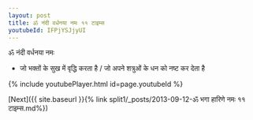 ```yaml
---
layout: post
title: ॐ नंदी वर्धनया नमः ११ टाइम्स
youtubeId: IFPjYSJjyUI
---
```

 
 
 ॐ नंदी वर्धनया नमः  
 
 -  जो भक्तों के सुख में वृद्धि करता है / जो अपने शत्रुओं के धन को नष्ट कर देता है 
 
  
 
  
 
 
 
 
 
 


{% include youtubePlayer.html id=page.youtubeId %}
 
[Next]({{ site.baseurl }}{% link  split1/_posts/2013-09-12-ॐ भगा हारिणे नमः ११ टाइम्स.md%})
 
